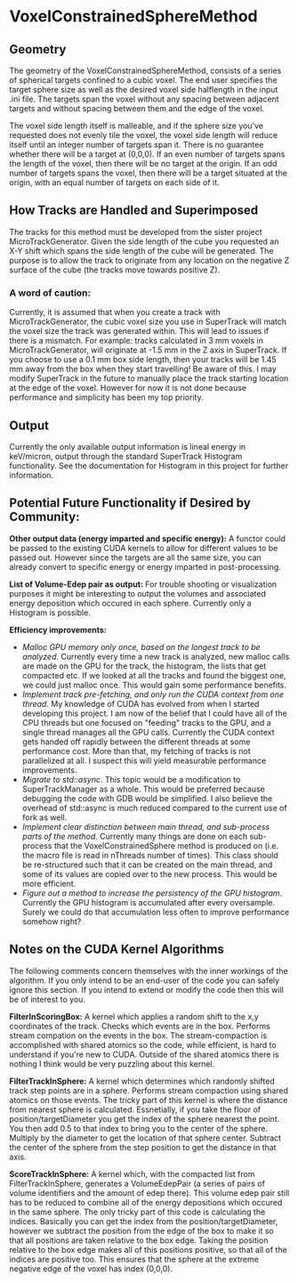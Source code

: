 # VoxelConstrainedSphereMethod
## Geometry 
The geometry of the VoxelConstrainedSphereMethod, consists of a series of spherical targets confined to a cubic voxel. The end user specifies the target sphere size as well as the desired voxel side halflength in the input .ini file. The targets span the voxel without any spacing between adjacent targets and without spacing between them and the edge of the voxel.

The voxel side length itself is malleable, and if the sphere size you've requested does not evenly tile the voxel, the voxel side length will reduce itself until an integer number of targets span it. There is no guarantee whether there will be a target at (0,0,0). If an even number of targets spans the length of the voxel, then there will be no target at the origin. If an odd number of targets spans the voxel, then there will be a target situated at the origin, with an equal number of targets on each side of it. 

## How Tracks are Handled and Superimposed

The tracks for this method must be developed from the sister project MicroTrackGenerator. Given the side length of the cube you requested an X-Y shift which spans the side length of the cube will be generated. The purpose is to allow the track to originate from any location on the negative Z surface of the cube (the tracks move towards positive Z).

### A word of caution:

Currently, it is assumed that when you create a track with MicroTrackGenerator, the cubic voxel size you use in SuperTrack will match the voxel size the track was generated within.
This will lead to issues if there is a mismatch. For example: tracks calculated in 3 mm voxels in MicroTrackGenerator, will originate at -1.5 mm in the Z axis in SuperTrack.
If you choose to use a 0.1 mm box side length, then your tracks will be 1.45 mm away from the box when they start travelling! Be aware of this.
I may modify SuperTrack in the future to manually place the track starting location at the edge of the voxel. However for now it is not done because performance and simplicity has been my top priority.

## Output

Currently the only available output information is lineal energy in keV/micron, output through the standard SuperTrack Histogram functionality. See the documentation for Histogram in this project for further information.

## Potential Future Functionality if Desired by Community:

**Other output data (energy imparted and specific energy):** A functor could be passed to the existing CUDA kernels to allow for different values to be passed out. However since the targets are all the same size, you can already convert to specific energy or energy imparted in post-processing.

**List of Volume-Edep pair as output:** For trouble shooting or visualization purposes it might be interesting to output the volumes and associated energy deposition which occured in each sphere. 
Currently only a Histogram is possible.

**Efficiency improvements:**
  
  - *Malloc GPU memory only once, based on the longest track to be analyzed*. Currently every time a new track is analyzed, new malloc calls are made on the GPU for the track, the histogram, the lists that get compacted etc. If we looked at all the tracks and found the biggest one, we could just malloc once. This would gain some performance benefits.
  - *Implement track pre-fetching, and only run the CUDA context from one thread*. My knowledge of CUDA has evolved from when I started developing this project. I am now of the belief that I could have all of the CPU threads but one focused on "feeding" tracks to the GPU, and a single thread manages all the GPU calls. Currently the CUDA context gets handed off rapidly between the different threads at some performance cost. More than that, my fetching of tracks is not parallelized at all. I suspect this will yield measurable performance improvements.
  - *Migrate to std::async*. This topic would be a modification to SuperTrackManager as a whole. This would be preferred because debugging the code with GDB would be simplified. I also believe the overhead of std::async is much reduced compared to the current use of fork as well. 
  - *Implement clear distinction between main thread, and sub-process parts of the method*. Currently many things are done on each sub-process that the VoxelConstrainedSphere method is produced on (i.e. the macro file is read in nThreads number of times). This class should be re-structured such that it can be created on the main thread, and some of its values are copied over to the new process. This would be more efficient.
  - *Figure out a method to increase the persistency of the GPU histogram*. Currently the GPU histogram is accumulated after every oversample. Surely we could do that accumulation less often to improve performance somehow right?

## Notes on the CUDA Kernel Algorithms

The following comments concern themselves with the inner workings of the algorithm. If you only intend to be an end-user of the code you can safely ignore this section. If you intend to extend or modify the code then this will be of interest to you.

**FilterInScoringBox:** A kernel which applies a random shift to the x,y coordinates of the track. Checks which events are in the box. Performs stream compation on the events in the box. The stream-compaction is accomplished with shared atomics so the code, while efficient, is hard to understand if you're new to CUDA. 
Outside of the shared atomics there is nothing I think would be very puzzling about this kernel.

**FilterTrackInSphere:** A kernel which determines which randomly shifted track step points are in a sphere. Performs stream compaction using shared atomics on those events. The tricky part of this kernel is where the distance from nearest sphere is calculated. Essnetially, if you take the floor of position/targetDiameter you get the index of the sphere nearest the point. You then add 0.5 to that index to bring you to the center of the sphere. Multiply by the diameter to get the location of that sphere center. Subtract the center of the sphere from the step position to get the distance in that axis.

**ScoreTrackInSphere:** A kernel which, with the compacted list from FilterTrackInSphere, generates a VolumeEdepPair (a series of pairs of volume identifiers and the amount of edep there). This volume edep pair still has to be reduced to combine all of the energy depositions which occured in the same sphere. The only tricky part of this code is calculating the indices. Basically you can get the index from the position/targetDiameter, however we subtract the position from the edge of the box to make it so that all positions are taken relative to the box edge. Taking the position relative to the box edge makes all of this positions positive, so that all of the indices are positive too. This ensures that the sphere at the extreme negative edge of the voxel has index (0,0,0).
